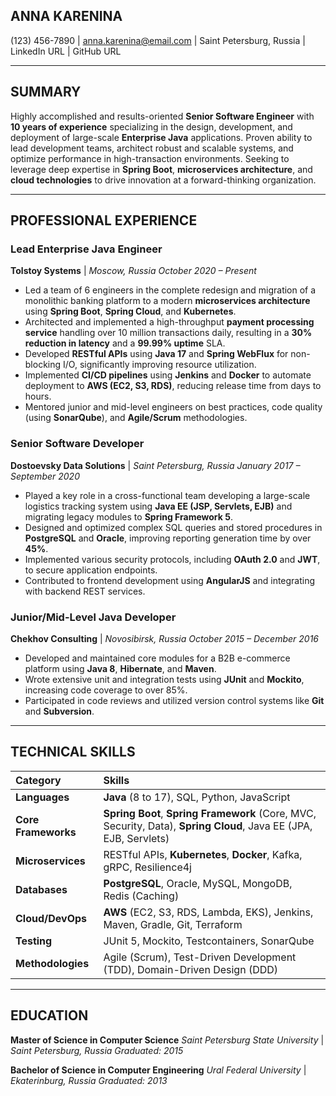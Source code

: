 ## ANNA KARENINA
(123) 456-7890 | anna.karenina@email.com | Saint Petersburg, Russia | LinkedIn URL | GitHub URL

---

## SUMMARY

Highly accomplished and results-oriented **Senior Software Engineer** with **10 years of experience** specializing in the design, development, and deployment of large-scale **Enterprise Java** applications. Proven ability to lead development teams, architect robust and scalable systems, and optimize performance in high-transaction environments. Seeking to leverage deep expertise in **Spring Boot**, **microservices architecture**, and **cloud technologies** to drive innovation at a forward-thinking organization.

---

## PROFESSIONAL EXPERIENCE

### **Lead Enterprise Java Engineer**
**Tolstoy Systems** | *Moscow, Russia*
*October 2020 – Present*

* Led a team of 6 engineers in the complete redesign and migration of a monolithic banking platform to a modern **microservices architecture** using **Spring Boot**, **Spring Cloud**, and **Kubernetes**.
* Architected and implemented a high-throughput **payment processing service** handling over 10 million transactions daily, resulting in a **30% reduction in latency** and a **99.99% uptime** SLA.
* Developed **RESTful APIs** using **Java 17** and **Spring WebFlux** for non-blocking I/O, significantly improving resource utilization.
* Implemented **CI/CD pipelines** using **Jenkins** and **Docker** to automate deployment to **AWS (EC2, S3, RDS)**, reducing release time from days to hours.
* Mentored junior and mid-level engineers on best practices, code quality (using **SonarQube**), and **Agile/Scrum** methodologies.

### **Senior Software Developer**
**Dostoevsky Data Solutions** | *Saint Petersburg, Russia*
*January 2017 – September 2020*

* Played a key role in a cross-functional team developing a large-scale logistics tracking system using **Java EE (JSP, Servlets, EJB)** and migrating legacy modules to **Spring Framework 5**.
* Designed and optimized complex SQL queries and stored procedures in **PostgreSQL** and **Oracle**, improving reporting generation time by over **45%**.
* Implemented various security protocols, including **OAuth 2.0** and **JWT**, to secure application endpoints.
* Contributed to frontend development using **AngularJS** and integrating with backend REST services.

### **Junior/Mid-Level Java Developer**
**Chekhov Consulting** | *Novosibirsk, Russia*
*October 2015 – December 2016*

* Developed and maintained core modules for a B2B e-commerce platform using **Java 8**, **Hibernate**, and **Maven**.
* Wrote extensive unit and integration tests using **JUnit** and **Mockito**, increasing code coverage to over 85%.
* Participated in code reviews and utilized version control systems like **Git** and **Subversion**.

---

## TECHNICAL SKILLS

| Category | Skills |
| :--- | :--- |
| **Languages** | **Java** (8 to 17), SQL, Python, JavaScript |
| **Core Frameworks** | **Spring Boot**, **Spring Framework** (Core, MVC, Security, Data), **Spring Cloud**, Java EE (JPA, EJB, Servlets) |
| **Microservices** | RESTful APIs, **Kubernetes**, **Docker**, Kafka, gRPC, Resilience4j |
| **Databases** | **PostgreSQL**, Oracle, MySQL, MongoDB, Redis (Caching) |
| **Cloud/DevOps** | **AWS** (EC2, S3, RDS, Lambda, EKS), Jenkins, Maven, Gradle, Git, Terraform |
| **Testing** | JUnit 5, Mockito, Testcontainers, SonarQube |
| **Methodologies** | Agile (Scrum), Test-Driven Development (TDD), Domain-Driven Design (DDD) |

---

## EDUCATION

**Master of Science in Computer Science**
*Saint Petersburg State University* | *Saint Petersburg, Russia*
*Graduated: 2015*

**Bachelor of Science in Computer Engineering**
*Ural Federal University* | *Ekaterinburg, Russia*
*Graduated: 2013*